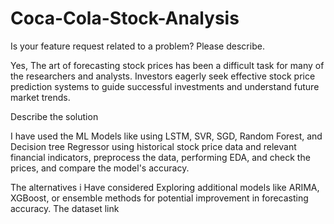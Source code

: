 # Coca-Cola-Stock-Analysis
Is your feature request related to a problem? Please describe.

Yes, The art of forecasting stock prices has been a difficult task for many of the researchers and analysts. Investors eagerly seek effective stock price prediction systems to guide successful investments and understand future market trends.

Describe the solution

I have used the ML Models like using LSTM, SVR, SGD, Random Forest, and Decision tree Regressor using historical stock price data and relevant financial indicators, preprocess the data, performing EDA, and check the prices, and compare the model's accuracy.

The alternatives i Have considered Exploring additional models like ARIMA, XGBoost, or ensemble methods for potential improvement in forecasting accuracy.
The dataset
link
